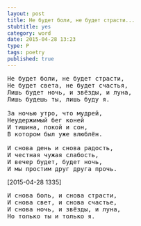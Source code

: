 ```yaml
---
layout: post
title: Не будет боли, не будет страсти...
stubtitle: yes
category: word
date: 2015-04-28 13:23
type: P
tags: poetry
published: true
---
```


<pre>
Не будет боли, не будет страсти,
Не будет света, не будет счастья,
Лишь будет ночь, и звёзды, и луна,
Лишь будешь ты, лишь буду я.

За ночью утро, что мудрей,
Неудержимый бег коней
И тишина, покой и сон,
В котором был уже влюблён.

И снова день и снова радость,
И честная чужая слабость,
И вечер будет, будет ночь,
И мы простим друг друга прочь.
</pre>

<p><!-- separate addition -->
<div class="publish-date">[2015-04-28 1335]</div>
</p>

<pre>
И снова боль, и снова страсти,
И снова свет, и снова счастье,
И снова ночь, и звёзды, и луна,
Но только ты и только я.
</pre>
